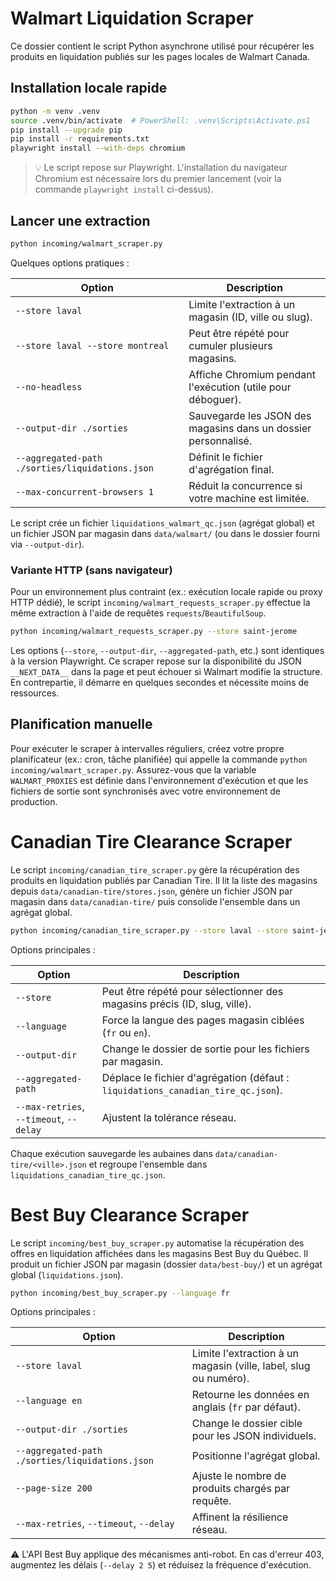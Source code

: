 # Walmart Liquidation Scraper

Ce dossier contient le script Python asynchrone utilisé pour récupérer les produits en liquidation publiés sur les pages locales de Walmart Canada.

## Installation locale rapide

```bash
python -m venv .venv
source .venv/bin/activate  # PowerShell: .venv\Scripts\Activate.ps1
pip install --upgrade pip
pip install -r requirements.txt
playwright install --with-deps chromium
```

> 💡 Le script repose sur Playwright. L'installation du navigateur Chromium est nécessaire lors du premier lancement (voir la commande `playwright install` ci-dessus).

## Lancer une extraction

```bash
python incoming/walmart_scraper.py
```

Quelques options pratiques :

| Option | Description |
| --- | --- |
| `--store laval` | Limite l'extraction à un magasin (ID, ville ou slug). |
| `--store laval --store montreal` | Peut être répété pour cumuler plusieurs magasins. |
| `--no-headless` | Affiche Chromium pendant l'exécution (utile pour déboguer). |
| `--output-dir ./sorties` | Sauvegarde les JSON des magasins dans un dossier personnalisé. |
| `--aggregated-path ./sorties/liquidations.json` | Définit le fichier d'agrégation final. |
| `--max-concurrent-browsers 1` | Réduit la concurrence si votre machine est limitée. |

Le script crée un fichier `liquidations_walmart_qc.json` (agrégat global) et un fichier JSON par magasin dans `data/walmart/` (ou dans le dossier fourni via `--output-dir`).

### Variante HTTP (sans navigateur)

Pour un environnement plus contraint (ex.: exécution locale rapide ou proxy HTTP dédié), le script `incoming/walmart_requests_scraper.py` effectue la même extraction à l'aide de requêtes `requests`/`BeautifulSoup`.

```bash
python incoming/walmart_requests_scraper.py --store saint-jerome
```

Les options (`--store`, `--output-dir`, `--aggregated-path`, etc.) sont identiques à la version Playwright. Ce scraper repose sur la disponibilité du JSON `__NEXT_DATA__` dans la page et peut échouer si Walmart modifie la structure. En contrepartie, il démarre en quelques secondes et nécessite moins de ressources.

## Planification manuelle

Pour exécuter le scraper à intervalles réguliers, créez votre propre planificateur (ex.: cron, tâche planifiée) qui appelle la commande `python incoming/walmart_scraper.py`. Assurez-vous que la variable `WALMART_PROXIES` est définie dans l'environnement d'exécution et que les fichiers de sortie sont synchronisés avec votre environnement de production.

# Canadian Tire Clearance Scraper

Le script `incoming/canadian_tire_scraper.py` gère la récupération des produits en liquidation publiés par Canadian Tire. Il lit la liste des magasins depuis `data/canadian-tire/stores.json`, génère un fichier JSON par magasin dans `data/canadian-tire/` puis consolide l'ensemble dans un agrégat global.

```bash
python incoming/canadian_tire_scraper.py --store laval --store saint-jerome
```

Options principales :

| Option | Description |
| --- | --- |
| `--store` | Peut être répété pour sélectionner des magasins précis (ID, slug, ville). |
| `--language` | Force la langue des pages magasin ciblées (`fr` ou `en`). |
| `--output-dir` | Change le dossier de sortie pour les fichiers par magasin. |
| `--aggregated-path` | Déplace le fichier d'agrégation (défaut : `liquidations_canadian_tire_qc.json`). |
| `--max-retries`, `--timeout`, `--delay` | Ajustent la tolérance réseau. |

Chaque exécution sauvegarde les aubaines dans `data/canadian-tire/<ville>.json` et regroupe l'ensemble dans `liquidations_canadian_tire_qc.json`.

# Best Buy Clearance Scraper

Le script `incoming/best_buy_scraper.py` automatise la récupération des offres en liquidation affichées dans les magasins Best Buy du Québec. Il produit un fichier JSON par magasin (dossier `data/best-buy/`) et un agrégat global (`liquidations.json`).

```bash
python incoming/best_buy_scraper.py --language fr
```

Options principales :

| Option | Description |
| --- | --- |
| `--store laval` | Limite l'extraction à un magasin (ville, label, slug ou numéro). |
| `--language en` | Retourne les données en anglais (`fr` par défaut). |
| `--output-dir ./sorties` | Change le dossier cible pour les JSON individuels. |
| `--aggregated-path ./sorties/liquidations.json` | Positionne l'agrégat global. |
| `--page-size 200` | Ajuste le nombre de produits chargés par requête. |
| `--max-retries`, `--timeout`, `--delay` | Affinent la résilience réseau. |

⚠️ L'API Best Buy applique des mécanismes anti-robot. En cas d'erreur 403, augmentez les délais (`--delay 2 5`) et réduisez la fréquence d'exécution.
